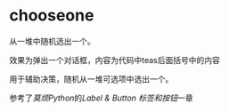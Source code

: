# chooseone

从一堆中随机选出一个。

效果为弹出一个对话框，内容为代码中teas后面括号中的内容

用于辅助决策，随机从一堆可选项中选出一个。

参考了*莫烦Python*的*Label & Button 标签和按钮*一章
